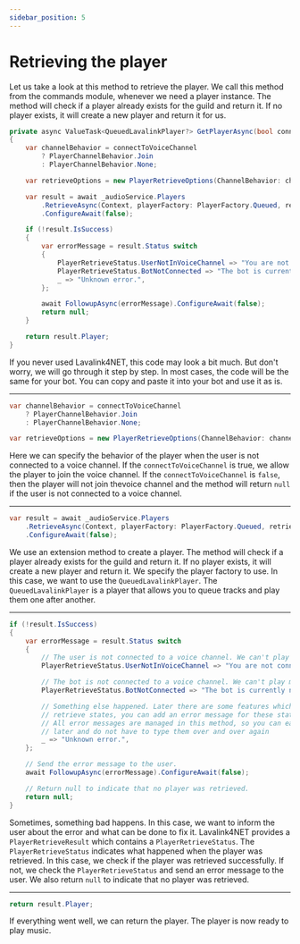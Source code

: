 ```yaml
---
sidebar_position: 5
---
```


# Retrieving the player

Let us take a look at this method to retrieve the player. We call this method from the commands module, whenever we need a player instance. The method will check if a player already exists for the guild and return it. If no player exists, it will create a new player and return it for us.

```csharp title="MyCommands.cs"
private async ValueTask<QueuedLavalinkPlayer?> GetPlayerAsync(bool connectToVoiceChannel = true)
{
    var channelBehavior = connectToVoiceChannel 
        ? PlayerChannelBehavior.Join
        : PlayerChannelBehavior.None;

    var retrieveOptions = new PlayerRetrieveOptions(ChannelBehavior: channelBehavior);

    var result = await _audioService.Players
        .RetrieveAsync(Context, playerFactory: PlayerFactory.Queued, retrieveOptions)
        .ConfigureAwait(false);

    if (!result.IsSuccess)
    {
        var errorMessage = result.Status switch
        {
            PlayerRetrieveStatus.UserNotInVoiceChannel => "You are not connected to a voice channel.",
            PlayerRetrieveStatus.BotNotConnected => "The bot is currently not connected.",
            _ => "Unknown error.",
        };

        await FollowupAsync(errorMessage).ConfigureAwait(false);
        return null;
    }

    return result.Player;
}
```

If you never used Lavalink4NET, this code may look a bit much. But don't worry, we will go through it step by step. In most cases, the code will be the same for your bot. You can copy and paste it into your bot and use it as is.

---

```csharp
var channelBehavior = connectToVoiceChannel 
    ? PlayerChannelBehavior.Join
    : PlayerChannelBehavior.None;

var retrieveOptions = new PlayerRetrieveOptions(ChannelBehavior: channelBehavior);
```

Here we can specify the behavior of the player when the user is not connected to a voice channel. If the `connectToVoiceChannel` is true, we allow the player to join the voice channel. If the `connectToVoiceChannel` is `false`, then the player will not join thevoice channel and the method will return `null` if the user is not connected to a voice channel.

---

```csharp
var result = await _audioService.Players
    .RetrieveAsync(Context, playerFactory: PlayerFactory.Queued, retrieveOptions)
    .ConfigureAwait(false);
```

We use an extension method to create a player. The method will check if a player already exists for the guild and return it. If no player exists, it will create a new player and return it. We specify the player factory to use. In this case, we want to use the `QueuedLavalinkPlayer`.  The `QueuedLavalinkPlayer` is a player that allows you to queue tracks  and play them one after another.

---

```csharp
if (!result.IsSuccess)
{
    var errorMessage = result.Status switch
    {
        // The user is not connected to a voice channel. We can't play music if the user is not
        PlayerRetrieveStatus.UserNotInVoiceChannel => "You are not connected to a voice channel.",

        // The bot is not connected to a voice channel. We can't play music if the bot is not
        PlayerRetrieveStatus.BotNotConnected => "The bot is currently not connected.",

        // Something else happened. Later there are some features which may return additional
        // retrieve states, you can add an error message for these states here.
        // All error messages are managed in this method, so you can easily change them 
        // later and do not have to type them over and over again
        _ => "Unknown error.",
    };

    // Send the error message to the user.
    await FollowupAsync(errorMessage).ConfigureAwait(false);

    // Return null to indicate that no player was retrieved.
    return null;
}
```

Sometimes, something bad happens. In this case, we want to inform the user about the error and what can be done to fix it. Lavalink4NET provides a `PlayerRetrieveResult` which contains a `PlayerRetrieveStatus`. The `PlayerRetrieveStatus` indicates what happened when the player was retrieved. In this case, we check if the player was retrieved successfully. If not, we check the `PlayerRetrieveStatus` and send an error message to the user. We also return `null` to indicate that no player was retrieved.

---

```csharp
return result.Player;
```

If everything went well, we can return the player. The player is now ready to play music.
